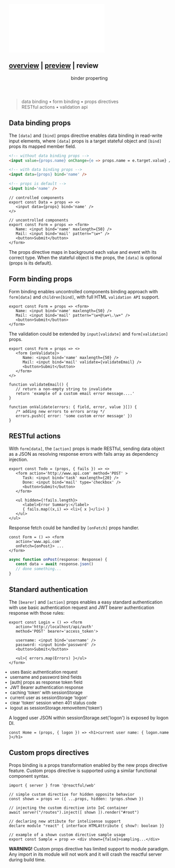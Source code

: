 <script src='./index.js'></script>
<style>@import url(./index.css);</style>

<article>
<embed type='text/html' src='./header.html' />

<h1 title> 
   <a href='#' onclick="goto('./overview.html')">overview</a> 
   | <a href='#' onclick="goto('./preview.html#binder')">preview</a> 
   | <b>review</b>
</h1>

<header>binder properting</header>

> data binding • form binding • props directives<br/>RESTful actions • validation api

## Data binding props

The `[data]` and `[bind]` props directive enables data binding in read-write input elements, where `[data]` props is a target stateful object and `[bind]` props its mapped member field.

```html
<!-- without data binding props -->
<input value={props.name} onChange={e => props.name = e.target.value} /> 

<!-- with data binding props -->
<input data={props} bind='name' />

<!-- props is default -->
<input bind='name' />
```

```tsx
// controlled components
export const Data = props => <>
   <input data={props} bind='name' />
</>

// uncontrolled components
export const Form = props => <form> 
   Name: <input bind='name' maxlength={50} />
   Mail: <input bind='mail' pattern="\w+" />    
   <button>Submit</button>
</form>
```

The props directive maps in background each value and event with its correct type. When the stateful object is the props, the `[data]` is optional (props is its default).


## Form binding props

Form binding enables uncontrolled components binding approach with `form[data]` and `children[bind]`, with full HTML `validation API` support.

```tsx
export const Form = props => <form> 
   Name: <input bind='name' maxlength={50} />
   Mail: <input bind='mail' pattern="\w+@\w+\.\w+" />    
   <button>Submit</button>
</form>
```

The validation could be extended by `input[validate]` and `form[validation]` props.

```tsx
export const Form = props => <> 
   <form {onValidate}>
      Name: <input bind='name' maxlength={50} />
      Mail: <input bind='mail' validate={validateEmail} />    
      <button>Submit</button>
   </form>
</>

function validateEmail() {
   // return a non-empty string to invalidate
   return 'example of a custom email error message....'
}

function onValidate(errors: { field, error, value }[]) { 
   /* adding new errors to errors array */ 
   errors.push({ error: 'some custom error message' })
}
```

## RESTful actions

With `form[data]`, the `[action]` props is made RESTful, sending data object as a JSON as resolving response errors with fails array as dependency injection.

```tsx
export const Todo = (props, { fails }) => <>
   <form action='http://www.api.com' method='POST' > 
      Task: <input bind='task' maxlength={20} />
      Done: <input bind='mail' type='checkbox' />    
      <button>Submit</button>
   </form>

   <ul hidden={!fails.length}>
      <label>Error Summary:</label>
      { fails.map((x,i) => <li>{ x }</li>) }
   </ul>   
</ul>
```

Response fetch could be handled by `[onFetch]` props handler.

<aside cols='3:5'>

```tsx
const Form = () => <form 
   action='www.api.com' 
   onFetch={onPost}> ...
</form>
```

```ts
async function onPost(response: Response) {
   const data = await response.json()
   // done something...   
}
```

</aside>



## Standard authentication

The `[bearer]` and `[action]` props enables a easy standard authentication with use basic authentication request and JWT bearer authentication response with those rules:

<style>
   aside[auth] ul { zoom: 0.95; margin-left: -20px; }
</style>

<aside auth cols='2'>

```tsx
export const Login = () => <form
   action='http://localhost/api/auth' 
   method='POST' bearer='access_token'> 

   username: <input bind='username' />
   password: <input bind='password' />
   <button>Submit</button>

   <ul>{ errors.map(Errors) }</ul>   
</form>
```

- uses Basic authentication request
- username and password bind fields
- [auth] props as response token field
- JWT Bearer authentication response
- caching 'token' with sessionStorage
- current user as sessionStorage 'logon'
- clear 'token' session when 401 status code
- logout as sessionStorage.removeItem('token')

</aside>

A logged user JSON within sessionStorage.set('logon') is exposed by logon DI.

```tsx
const Home = (props, { logon }) => <h1>current user name: { logon.name }</h1>
```


## Custom props directives

Props binding is a props transformation enabled by the new props directive feature. Custom props directive is supported using a similar functional component syntax. 
```tsx
import { server } from '@reactful/web'

// simple custom directive for hidden opposite behavior
const shown = props => ({ ...props, hidden: !props.shown })

// injecting the custom directive into IoC container
await server("/routes").inject([ shown ]).render("#root")

// declaring new attibute for intelisense support
declare module "react" { interface HTMLAttribute { show?: boolean }}

// example of a shown custom directive sample usage
export const Sample = prop => <div shown={false}>sampling...</div>

```

**WARNING!** Custom props directive has limited support to module paradigm. Any import in its module will not work and it will crash the reactful server during build time. 

<br/><br/>